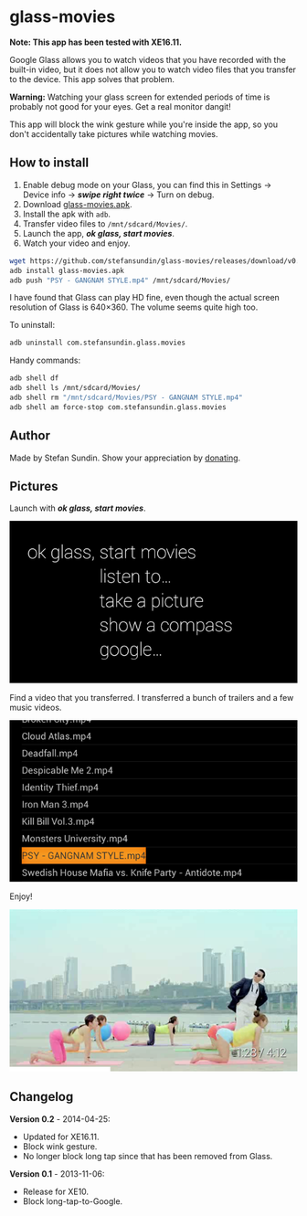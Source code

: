 # glass-movies

**Note: This app has been tested with XE16.11.**

Google Glass allows you to watch videos that you have recorded with the built-in video, but it does not allow you to watch video files that you transfer to the device. This app solves that problem.

**Warning:** Watching your glass screen for extended periods of time is probably not good for your eyes. Get a real monitor dangit!

This app will block the wink gesture while you're inside the app, so you don't accidentally take pictures while watching movies.


## How to install

1. Enable debug mode on your Glass, you can find this in Settings → Device info → ___swipe right twice___ → Turn on debug.
2. Download [glass-movies.apk](https://github.com/stefansundin/glass-movies/releases/download/v0.2/glass-movies.apk).
3. Install the apk with `adb`.
4. Transfer video files to `/mnt/sdcard/Movies/`.
5. Launch the app, ___ok glass, start movies___.
6. Watch your video and enjoy.

```bash
wget https://github.com/stefansundin/glass-movies/releases/download/v0.2/glass-movies.apk
adb install glass-movies.apk
adb push "PSY - GANGNAM STYLE.mp4" /mnt/sdcard/Movies/
```

I have found that Glass can play HD fine, even though the actual screen resolution of Glass is 640×360. The volume seems quite high too.

To uninstall:
```bash
adb uninstall com.stefansundin.glass.movies
```

Handy commands:
```bash
adb shell df
adb shell ls /mnt/sdcard/Movies/
adb shell rm "/mnt/sdcard/Movies/PSY - GANGNAM STYLE.mp4"
adb shell am force-stop com.stefansundin.glass.movies
```


## Author

Made by Stefan Sundin. Show your appreciation by [donating](http://stefansundin.com/donate).


## Pictures

Launch with ___ok glass, start movies___.

![screen1](/doc/screen1.png "ok glass, start movies")

Find a video that you transferred. I transferred a bunch of trailers and a few music videos.

![screen2](/doc/screen2.png "Launch a video")

Enjoy!

![screen3](/doc/screen3.png "GANGNAM STYLE")


## Changelog


**Version 0.2** - 2014-04-25:
- Updated for XE16.11.
- Block wink gesture.
- No longer block long tap since that has been removed from Glass.

**Version 0.1** - 2013-11-06:
- Release for XE10.
- Block long-tap-to-Google.
